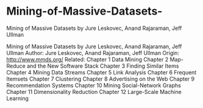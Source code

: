 # Mining-of-Massive-Datasets-
Mining of Massive Datasets by Jure Leskovec, Anand Rajaraman, Jeff Ullman


Mining of Massive Datasets by Jure Leskovec, Anand Rajaraman, Jeff Ullman
Author: Jure Leskovec, Anand Rajaraman, Jeff Ullman
Origin: http://www.mmds.org/
Related:
Chapter 1 Data Mining
Chapter 2 Map-Reduce and the New Software Stack
Chapter 3 Finding Similar Items
Chapter 4 Mining Data Streams
Chapter 5 Link Analysis
Chapter 6 Frequent Itemsets
Chapter 7 Clustering
Chapter 8 Advertising on the Web
Chapter 9 Recommendation Systems
Chapter 10 Mining Social-Network Graphs
Chapter 11 Dimensionality Reduction
Chapter 12 Large-Scale Machine Learning
